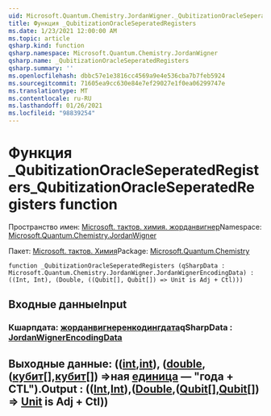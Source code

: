```yaml
---
uid: Microsoft.Quantum.Chemistry.JordanWigner._QubitizationOracleSeperatedRegisters
title: Функция _QubitizationOracleSeperatedRegisters
ms.date: 1/23/2021 12:00:00 AM
ms.topic: article
qsharp.kind: function
qsharp.namespace: Microsoft.Quantum.Chemistry.JordanWigner
qsharp.name: _QubitizationOracleSeperatedRegisters
qsharp.summary: ''
ms.openlocfilehash: dbbc57e1e3816cc4569a9e4e536cba7b7feb5924
ms.sourcegitcommit: 71605ea9cc630e84e7ef29027e1f0ea06299747e
ms.translationtype: MT
ms.contentlocale: ru-RU
ms.lasthandoff: 01/26/2021
ms.locfileid: "98839254"
---
```

# <a name="_qubitizationoracleseperatedregisters-function"></a><span data-ttu-id="e5483-102">Функция _QubitizationOracleSeperatedRegisters</span><span class="sxs-lookup"><span data-stu-id="e5483-102">_QubitizationOracleSeperatedRegisters function</span></span>

<span data-ttu-id="e5483-103">Пространство имен: [Microsoft. тактов. химия. жорданвигнер](xref:Microsoft.Quantum.Chemistry.JordanWigner)</span><span class="sxs-lookup"><span data-stu-id="e5483-103">Namespace: [Microsoft.Quantum.Chemistry.JordanWigner](xref:Microsoft.Quantum.Chemistry.JordanWigner)</span></span>

<span data-ttu-id="e5483-104">Пакет: [Microsoft. тактов. Химия](https://nuget.org/packages/Microsoft.Quantum.Chemistry)</span><span class="sxs-lookup"><span data-stu-id="e5483-104">Package: [Microsoft.Quantum.Chemistry](https://nuget.org/packages/Microsoft.Quantum.Chemistry)</span></span>




```qsharp
function _QubitizationOracleSeperatedRegisters (qSharpData : Microsoft.Quantum.Chemistry.JordanWigner.JordanWignerEncodingData) : ((Int, Int), (Double, ((Qubit[], Qubit[]) => Unit is Adj + Ctl)))
```


## <a name="input"></a><span data-ttu-id="e5483-105">Входные данные</span><span class="sxs-lookup"><span data-stu-id="e5483-105">Input</span></span>

### <a name="qsharpdata--jordanwignerencodingdata"></a><span data-ttu-id="e5483-106">Кшарпдата: [жорданвигнеренкодингдата](xref:Microsoft.Quantum.Chemistry.JordanWigner.JordanWignerEncodingData)</span><span class="sxs-lookup"><span data-stu-id="e5483-106">qSharpData : [JordanWignerEncodingData](xref:Microsoft.Quantum.Chemistry.JordanWigner.JordanWignerEncodingData)</span></span>





## <a name="output--intintdoublequbitqubit--unit--is-adj--ctl"></a><span data-ttu-id="e5483-107">Выходные данные: (([int](xref:microsoft.quantum.lang-ref.int),[int](xref:microsoft.quantum.lang-ref.int)), ([double](xref:microsoft.quantum.lang-ref.double), ([кубит](xref:microsoft.quantum.lang-ref.qubit)[],[кубит](xref:microsoft.quantum.lang-ref.qubit)[]) =>ная [единица](xref:microsoft.quantum.lang-ref.unit)  — "года + CTL").</span><span class="sxs-lookup"><span data-stu-id="e5483-107">Output : (([Int](xref:microsoft.quantum.lang-ref.int),[Int](xref:microsoft.quantum.lang-ref.int)),([Double](xref:microsoft.quantum.lang-ref.double),([Qubit](xref:microsoft.quantum.lang-ref.qubit)[],[Qubit](xref:microsoft.quantum.lang-ref.qubit)[]) => [Unit](xref:microsoft.quantum.lang-ref.unit)  is Adj + Ctl))</span></span>

